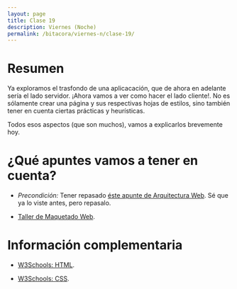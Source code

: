 ```yaml
---
layout: page
title: Clase 19
description: Viernes (Noche)
permalink: /bitacora/viernes-n/clase-19/
---
```


# Resumen

Ya exploramos el trasfondo de una aplicacación, que de ahora en adelante sería el lado servidor. ¡Ahora vamos a ver como hacer el lado cliente!. No es sólamente crear una página y sus respectivas hojas de estilos, sino también tener en cuenta ciertas prácticas y heurísticas. 

Todos esos aspectos (que son muchos), vamos a explicarlos brevemente hoy.

# ¿Qué apuntes vamos a tener en cuenta?

- *Precondición:* Tener repasado [éste apunte de Arquitectura Web](https://docs.google.com/document/d/1LBqAhXPzn-aeN5BIRZBmIrU5RKiYvySyWH-2Jkn-kJw/edit#heading=h.jii8bn1f6qx1). Sé que ya lo viste antes, pero repasalo.

- [Taller de Maquetado Web](https://docs.google.com/document/d/1UoEb9bzut-nMmB6wxDUVND3V8EymNFgOsw7Hka6EEkc/edit).

# Información complementaria

- [W3Schools: HTML](https://www.w3schools.com/html/html_intro.asp).

- [W3Schools: CSS](https://www.w3schools.com/css/css_intro.asp).